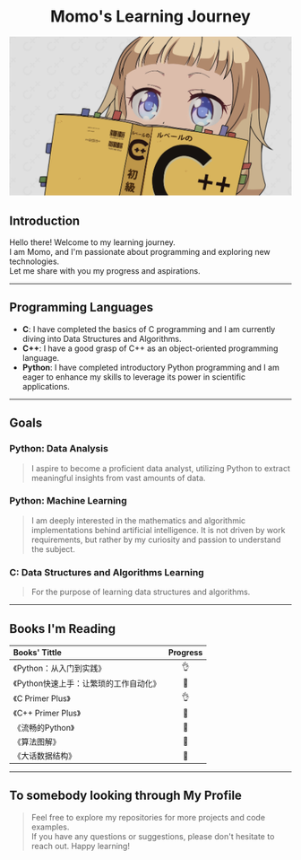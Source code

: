 <h1 align="center">Momo's Learning Journey</h1>

<p align="center">
  <img src="https://github.com/MTsocute/Image_Hosting_Platform/blob/main/uPic/C.jpeg" alt="Image Here">
</p>


## Introduction

Hello there! Welcome to my learning journey. <br>
I am Momo, and I'm passionate about programming and exploring new technologies. <br>
Let me share with you my progress and aspirations.

---
## Programming Languages

- **C**: I have completed the basics of C programming and I am currently diving into Data Structures and Algorithms.
- **C++**: I have a good grasp of C++ as an object-oriented programming language.
- **Python**: I have completed introductory Python programming and I am eager to enhance my skills to leverage its power in scientific applications.

---
## Goals

### Python: Data Analysis

> I aspire to become a proficient data analyst, utilizing Python to extract meaningful insights from vast amounts of data.

### Python: Machine Learning

> I am deeply interested in the mathematics and algorithmic implementations behind artificial intelligence. It is not driven by work requirements, but rather by my curiosity and passion to understand the subject.

### C: Data Structures and Algorithms Learning
> For the purpose of learning data structures and algorithms.

---
## Books I'm Reading

| Books' Tittle                                  | Progress |
| :--------------------------------------------  | :---------:|
| 《Python：从入门到实践》                          | 👌       |
| 《Python快速上手：让繁琐的工作自动化》              | 📖       |
| 《C Primer Plus》                              | 👌       |
| 《C++ Primer Plus》                            | 📖       |
| 《流畅的Python》                                | 📖       |
| 《算法图解》                                    | 📖       |
| 《大话数据结构》                                 | 📖       |

---
## To somebody looking through My Profile

> Feel free to explore my repositories for more projects and code examples. <br>
If you have any questions or suggestions, please don't hesitate to reach out. Happy learning!
